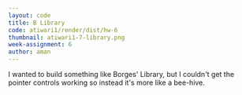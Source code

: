 ```yaml
---
layout: code
title: B Library
code: atiwari1/render/dist/hw-6
thumbnail: atiwari1-7-library.png
week-assignment: 6
author: aman
---
```

<link rel="stylesheet" href="https://cdn.rawgit.com/dataarts/dat.gui/2659494a/build/dat.gui.css">

I wanted to build something like Borges' Library, but I couldn't get the pointer controls working so instead it's more like a bee-hive.

<div id='RenderCanvas'></div>
